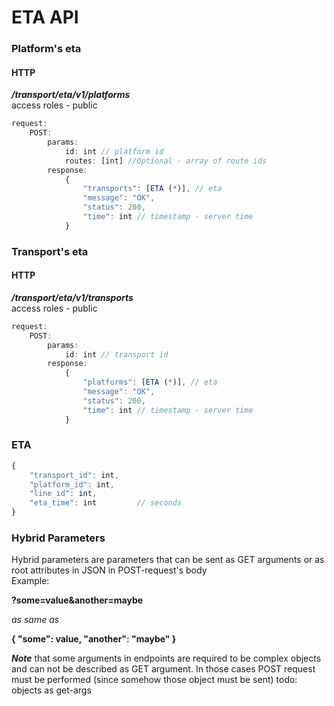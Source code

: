 # ETA API


### Platform's eta
#### HTTP
***/transport/eta/v1/platforms***   
access roles - public 
```javascript
request:
    POST:
        params:
            id: int // platform id
            routes: [int] //Optional - array of route ids
        response:
            {
                "transports": [ETA (*)], // eta
                "message": "OK",
                "status": 200,
                "time": int // timestamp - server time
            }
```   
### Transport's eta
#### HTTP
***/transport/eta/v1/transports***   
access roles - public 
```javascript
request:
    POST:
        params:
            id: int // transport id
        response:
            {
                "platforms": [ETA (*)], // eta
                "message": "OK",
                "status": 200,
                "time": int // timestamp - server time
            }
```   
  

### ETA 
```javascript
{
    "transport_id": int,
    "platform_id": int,
    "line_id": int,         
    "eta_time": int         // seconds
}
```


### Hybrid Parameters
Hybrid parameters are parameters that can be sent as GET arguments
or as root attributes in JSON in POST-request's body   
Example:

**?some=value&another=maybe**

*as same as*

**{
  "some": value,
  "another": "maybe"
}**

***Note*** that some arguments in endpoints are required to be complex objects
and can not be described as GET argument. In those cases POST request must be
performed (since somehow those object must be sent) todo: objects as get-args

